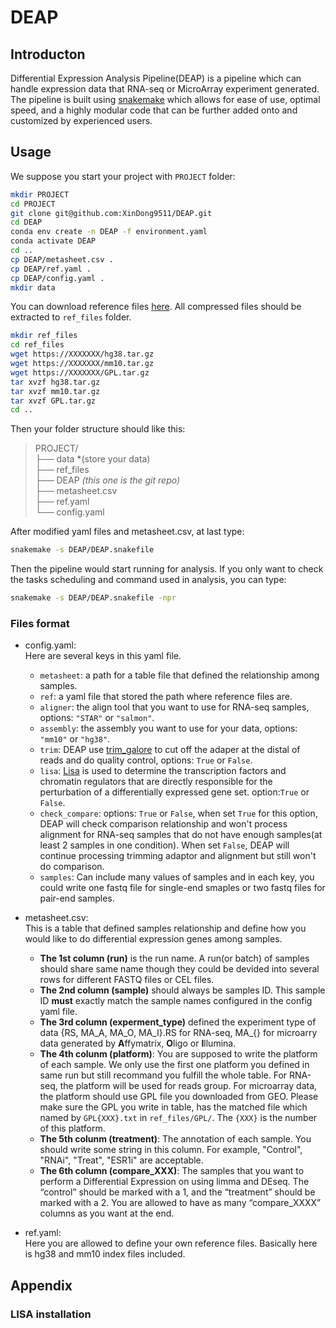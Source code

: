 # DEAP

## Introducton

Differential Expression Analysis Pipeline(DEAP) is a pipeline which can handle expression data that RNA-seq or MicroArray experiment generated. The pipeline is built using [snakemake](https://bitbucket.org/snakemake/snakemake/wiki/Home) which allows for ease of use, optimal speed, and a highly modular code that can be further added onto and customized by experienced users.  

## Usage

We suppose you start your project with `PROJECT` folder:

```bash
mkdir PROJECT
cd PROJECT
git clone git@github.com:XinDong9511/DEAP.git
cd DEAP
conda env create -n DEAP -f environment.yaml
conda activate DEAP
cd ..
cp DEAP/metasheet.csv .
cp DEAP/ref.yaml .
cp DEAP/config.yaml .
mkdir data
```

You can download reference files [here](). All compressed files should be extracted to `ref_files` folder.

```bash
mkdir ref_files
cd ref_files
wget https://XXXXXXX/hg38.tar.gz
wget https://XXXXXXX/mm10.tar.gz
wget https://XXXXXXX/GPL.tar.gz
tar xvzf hg38.tar.gz
tar xvzf mm10.tar.gz
tar xvzf GPL.tar.gz
cd ..
```

Then your folder structure should like this:  

> PROJECT/  
├── data  *(store your data)  
├── ref_files  
├── DEAP *(this one is the git repo)*  
├── metasheet.csv  
├── ref.yaml  
└── config.yaml  

After modified yaml files and metasheet.csv, at last type:

```bash
snakemake -s DEAP/DEAP.snakefile
```

Then the pipeline would start running for analysis. If you only want to check the tasks scheduling and command used in analysis, you can type:

```bash
snakemake -s DEAP/DEAP.snakefile -npr
```

### Files format

- config.yaml:  
Here are several keys in this yaml file.  
  - `metasheet`: a path for a table file that defined the relationship among samples.  
  - `ref`: a yaml file that stored the path where reference files are.  
  - `aligner`: the align tool that you want to use for RNA-seq samples, options: `"STAR"` or `"salmon"`.  
  - `assembly`: the assembly you want to use for your data, options: `"mm10"` or `"hg38"`.  
  - `trim`: DEAP use [trim_galore](https://github.com/FelixKrueger/TrimGalore) to cut off the adaper at the distal of reads and do quality control, options: `True` or `False`.  
  - `lisa`: [Lisa](http://lisa.cistrome.org/) is used to determine the transcription factors and chromatin regulators that are directly responsible for the perturbation of a differentially expressed gene set. option:`True` or `False`.  
  - `check_compare`: options: `True` or `False`, when set `True` for this option, DEAP will check comparison relationship and won't process alignment for RNA-seq samples that do not have enough samples(at least 2 samples in one condition). When set `False`, DEAP will continue processing trimming adaptor and alignment but still won't do comparison.
  - `samples`: Can include many values of samples and in each key, you could write one fastq file for single-end smaples or two fastq files for pair-end samples.  

- metasheet.csv:  
This is a table that defined samples relationship and define how you would like to do differential expression genes among samples.  
  - **The 1st column (run)** is the run name. A run(or batch) of samples should share same name though they could be devided into several rows for different FASTQ files or CEL files.  
  - **The 2nd column (sample)** should always be samples ID. This sample ID **must** exactly match the sample names configured in the config yaml file.   
  - **The 3rd column (experment_type)** defined the experiment type of data {RS, MA_A, MA_O, MA_I}.RS for RNA-seq, MA_{} for microarry data generated by **A**ffymatrix, **O**ligo or **I**llumina.  
  - **The 4th colunm (platform)**: You are supposed to write the platform of each sample. We only use the first one platform you defined in same run but still recommand you fulfill the whole table. For RNA-seq, the platform will be used for reads group. For microarray data, the platform should use GPL file you downloaded from GEO. Please make sure the GPL you write in table, has the matched file which named by `GPL{XXX}.txt` in `ref_files/GPL/`. The `{XXX}` is the number of this platform.
  - **The 5th colunm (treatment)**: The annotation of each sample. You should write some string in this column. For example, "Control", "RNAi", "Treat", "ESR1i" are acceptable.
  - **The 6th column (compare_XXX)**: The samples that you want to perform a Differential Expression on using limma and DEseq. The “control” should be marked with a 1, and the “treatment” should be marked with a 2. You are allowed to have as many “compare_XXXX” columns as you want at the end.  
  
- ref.yaml:  
Here you are allowed to define your own reference files. Basically here is hg38 and mm10 index files included.  

## Appendix

### LISA installation

